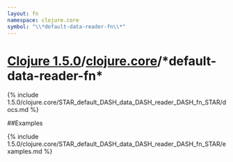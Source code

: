```yaml
---
layout: fn
namespace: clojure.core
symbol: "\\*default-data-reader-fn\\*"
---
```


# [Clojure 1.5.0](../../)/[clojure.core](../)/\*default-data-reader-fn\*

{% include 1.5.0/clojure.core/STAR_default_DASH_data_DASH_reader_DASH_fn_STAR/docs.md %}

##Examples

{% include 1.5.0/clojure.core/STAR_default_DASH_data_DASH_reader_DASH_fn_STAR/examples.md %}

